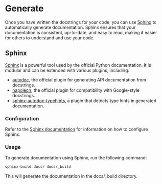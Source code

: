 # Generate

Once you have written the docstrings for your code, you can use [Sphinx](https://www.sphinx-doc.org/en/master/) to automatically generate documentation.
Sphinx ensures that your documentation is consistent, up-to-date, and easy to read, making it easier for others to understand and use your code.

## Sphinx

[Sphinx](https://www.sphinx-doc.org/en/master/) is a powerful tool used by the official Python documentation.
It is modular and can be extended with various plugins, including:

- [autodoc](https://www.sphinx-doc.org/en/master/usage/extensions/autodoc.html), the official plugin for generating API documentation from docstrings.
- [napoleon](https://www.sphinx-doc.org/en/master/usage/extensions/napoleon.html), the official plugin for compatibility with Google-style docstrings.
- [sphinx-autodoc-typehints](https://pypi.org/project/sphinx-autodoc-typehints/), a plugin that detects type hints in generated documentation.

### Configuration

Refer to the [Sphinx documentation](https://www.sphinx-doc.org/en/master/) for information on how to configure Sphinx.

### Usage

To generate documentation using Sphinx, run the following command:

```sh
sphinx-build docs/ docs/_build
```

This will generate the documentation in the docs/_build directory.

